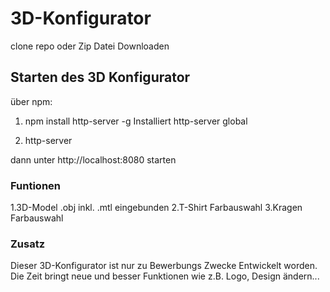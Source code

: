 # 3D-Konfigurator

clone repo oder Zip Datei Downloaden

## Starten des 3D Konfigurator
über npm:

1. npm install http-server -g
Installiert http-server global 

 2. http-server 

dann unter http://localhost:8080 starten

### Funtionen

1.3D-Model .obj inkl. .mtl eingebunden
2.T-Shirt Farbauswahl
3.Kragen Farbauswahl

### Zusatz

Dieser 3D-Konfigurator ist nur zu Bewerbungs Zwecke Entwickelt worden.
Die Zeit bringt neue und besser Funktionen wie z.B. Logo, Design ändern...


